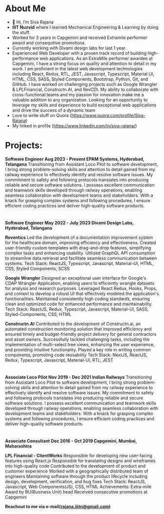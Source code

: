 # About Me
- 👋 Hi, I’m Siva Rajana
- **IIIT Nuzvid** where I learned Mechanical Engineering & Learning by doing the stuff.
- Worked for 3 years in Capgemini and received Extramile performer award and consequitive promotions.
- Currently working with Divami design labs for last 1 year.
- Experienced Web Developer with a proven track record of building high-performance web applications. As an ExtraMile performer awardee at Capgemini, I have a strong focus on quality and attention to detail in my work. I am proficient in the latest web development technologies including React, Redux, RTL, JEST, Javascript, Typescript, Material UI, HTML, CSS, SASS, Styled Components, Bootstrap, Python, Git, and GitHub. I have worked on challenging projects such as Google Wrangler & LPLFinancial, Constructn.AI, and RevCDI. My ability to collaborate with cross-functional teams and my passion for innovation make me a valuable addition to any organization. Looking for an opportunity to leverage my skills and experience to build exceptional web applications and drive the success of a dynamic team
- Love to write stuff on Quora (https://www.quora.com/profile/Siva-Rajana)
- My linked in profile (https://www.linkedin.com/in/siva-rajana/)
# **Projects**: 

**Software Engineer Aug 2023 - Present
EPAM Systems, Hyderabad, Telangana**
Transitioning from Assistant Loco Pilot to software development, I bring strong problem-solving skills and attention to detail gained from my railway experience to effectively identify and resolve software issues.
My commitment to safety and following protocols translates into producing reliable and secure software solutions.
I possess excellent communication and teamwork skills developed through railway operations, enabling seamless collaboration with development teams and stakeholders.
With a knack for grasping complex systems and following procedures, I ensure efficient coding practices and deliver high-quality software products.
#


**Software Engineer	May 2022 - July 2023
Divami Design Labs, Hyderabad, Telangana**

**Reventics**
Led the development of a documentation improvement system for the healthcare domain, improving efficiency and effectiveness.
Created user-friendly custom templates with drag-and-drop features, simplifying complex tasks and enhancing usability.
Utilized GraphQL API consumption to streamline data retrieval and facilitate seamless communication between systems.
Tech Stack: ReactJS, Typescript, Javascript, Material-UI, HTML, CSS, Styled Components, SCSS

**Google Wrangler**
Designed an exceptional user interface for Google's CDAP Wrangler Application, enabling users to efficiently wrangle datasets for analysis and research purposes.
Leveraged React Redux, Hooks, Props, and context to develop a robust UI that effectively modeled the application's functionalities.
Maintained consistently high coding standards, ensuring clean and optimized code for enhanced performance and maintainability.
Tech Stack: ReactJS, Redux, Typescript, Javascript, Material-UI, SASS, Styled-Components, CSS, HTML

**Constructn.AI**
Contributed to the development of Constructn.ai, an automated construction monitoring solution that improved efficiency and ensured timely and budget-friendly project delivery for general contractors and asset owners.
Successfully tackled challenging tasks, including the implementation of multi-select tree views, enhancing the user experience, and providing intuitive functionality.
Played a key role in writing common components, promoting code reusability
Tech Stack: NextJS, ReactJS, Redux, Typescript, Javascript, Material-UI, RTL, JEST
#
**Associate Loco Pilot	Nov 2019 - Dec 2021
Indian Railways**
Transitioning from Assistant Loco Pilot to software development, I bring strong problem-solving skills and attention to detail gained from my railway experience to effectively identify and resolve software issues.
My commitment to safety and following protocols translates into producing reliable and secure software solutions.
I possess excellent communication and teamwork skills developed through railway operations, enabling seamless collaboration with development teams and stakeholders.
With a knack for grasping complex systems and following procedures, I ensure efficient coding practices and deliver high-quality software products.
#
**Associate Consultant	Dec 2016 - Oct 2019
Capgemini, Mumbai, Maharashtra**

**LPL Financial - ClientWorks**
Responsible for developing new user-facing features using React.js
Responsible for translating designs and wireframes into high-quality code
Contributed to the development of product and customer experience
Worked with a geographically distributed team of engineers
Maintaining software through the product lifecycle including design, development, verification, and bug fixes
Tech Stack: ReactJS, Javascript, Web Components(JS), CSS, HTML
Achievements:
Extra-mile Award by BU(Business Unit) head
Received consecutive promotions at Capgemini


**Reachout to me via e-mail(rajana.iiitn@gmail.com)**
